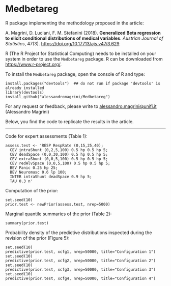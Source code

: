 # Medbetareg

R package implementing the methodology proposed in the article:

A. Magrini, D. Luciani, F. M. Stefanini (2018).
__Generalized Beta regression to elicit conditional distributions of medical variables__.
_Austrian Journal of Statistics_, 47(3). https://doi.org/10.17713/ajs.v47i3.629 

R (The R Project for Statistical Computing) needs to be installed on your system in order
to use the `Medbetareg` package. R can be downloaded from https://www.r-project.org/.

To install the `Medbetareg` package, open the console of R and type:
```
install.packages("devtools")  ## do not run if package 'devtools' is already installed
library(devtools)
install_github("alessandromagrini/Medbetareg")
```

For any request or feedback, please write to <alessandro.magrini@unifi.it> (Alessandro Magrini)

Below, you find the code to replicate the results in the article.
_________________________________________________________________

Code for expert assessments (Table 1):
```
assess.test <- 'RESP RespRate (0,15,25,40);
  CEV intraShunt (0,2,5,100) 0.5 hp 0.5 hp 5;
  CEV deadSpace (0,0,30,100) 0.5 hp 0.5 hp 5;
  CEV extraShunt (0,0,5,100) 0.5 hp 0.5 hp 5;
  CEV redAlvSpace (0,0,5,100) 0.5 hp 0.5 hp 5;
  BEV Panic 0.25 hp 25;
  BEV Neuromusc 0.6 lp 100;
  INTER intraShunt deadSpace 0.9 hp 5;
  TAU 0.3 n'
```
Computation of the prior:
```
set.seed(10)
prior.test <- newPrior(assess.test, nrep=5000)
```
Marginal quantile summaries of the prior (Table 2):
```
summary(prior.test)
```
Probability density of the predictive distributions inspected during the revision of the prior (Figure 5):
```
set.seed(10)
predictive(prior.test, xcfg1, nrep=50000, title="Configuration 1")
set.seed(10)
predictive(prior.test, xcfg2, nrep=50000, title="Configuration 2")
set.seed(10)
predictive(prior.test, xcfg3, nrep=50000, title="Configuration 3")
set.seed(10)
predictive(prior.test, xcfg4, nrep=50000, title="Configuration 4")
```
